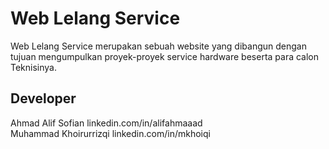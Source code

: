 # Web Lelang Service

Web Lelang Service merupakan sebuah website yang dibangun dengan tujuan mengumpulkan proyek-proyek service hardware beserta para calon Teknisinya.

## Developer
Ahmad Alif Sofian linkedin.com/in/alifahmaaad \
Muhammad Khoirurrizqi linkedin.com/in/mkhoiqi
